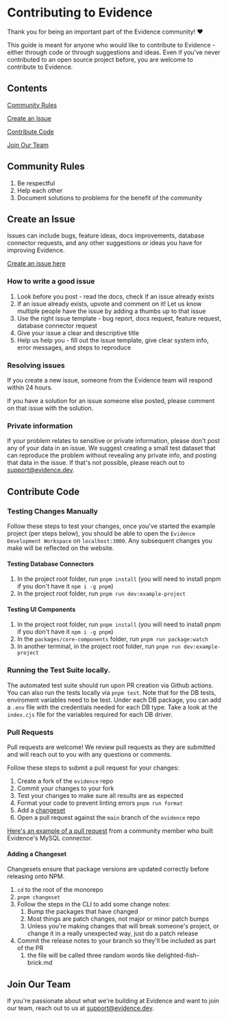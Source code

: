 # Contributing to Evidence

Thank you for being an important part of the Evidence community! ❤️

This guide is meant for anyone who would like to contribute to Evidence - either through code or through suggestions and ideas. Even if you've never contributed to an open source project before, you are welcome to contribute to Evidence.

## Contents

[Community Rules](#community-rules)

[Create an Issue](#create-an-issue)

[Contribute Code](#contribute-code)

[Join Our Team](#join-our-team)

## Community Rules

1. Be respectful
2. Help each other
3. Document solutions to problems for the benefit of the community

## Create an Issue

Issues can include bugs, feature ideas, docs improvements, database connector requests, and any other suggestions or ideas you have for improving Evidence.

[Create an issue here](https://github.com/evidence-dev/evidence/issues/new/choose)

### How to write a good issue

1. Look before you post - read the docs, check if an issue already exists
2. If an issue already exists, upvote and comment on it! Let us know multiple people have the issue by adding a thumbs up to that issue
3. Use the right issue template - bug report, docs request, feature request, database connector request
4. Give your issue a clear and descriptive title
5. Help us help you - fill out the issue template, give clear system info, error messages, and steps to reproduce

### Resolving issues

If you create a new issue, someone from the Evidence team will respond within 24 hours.

If you have a solution for an issue someone else posted, please comment on that issue with the solution.

### Private information

If your problem relates to sensitive or private information, please don't post any of your data in an issue. We suggest creating a small test dataset that can reproduce the problem without revealing any private info, and posting that data in the issue. If that's not possible, please reach out to support@evidence.dev.

## Contribute Code

### Testing Changes Manually

Follow these steps to test your changes, once you've started the example project (per steps below),
you should be able to open the `Evidence Development Workspace` on `localhost:3000`.
Any subsequent changes you make will be reflected on the website.

#### Testing Database Connectors

1. In the project root folder, run `pnpm install` (you will need to install pnpm if you don't have it `npm i -g pnpm`)
2. In the project root folder, run `pnpm run dev:example-project`

#### Testing UI Components

1. In the project root folder, run `pnpm install` (you will need to install pnpm if you don't have it `npm i -g pnpm`)
2. In the `packages/core-components` folder, run `pnpm run package:watch`
3. In another terminal, in the project root folder, run `pnpm run dev:example-project`

### Running the Test Suite locally.

The automated test suite should run upon PR creation via Github actions.
You can also run the tests locally via `pnpm test`. Note that for the DB tests, enviroment variables need to be test. Under each DB package, you can add a `.env` file with the credentials needed for each DB type. Take a look at the `index.cjs` file for the variables required for each DB driver.

### Pull Requests

Pull requests are welcome! We review pull requests as they are submitted and will reach out to you with any questions or comments.

Follow these steps to submit a pull request for your changes:

1. Create a fork of the `evidence` repo
2. Commit your changes to your fork
3. Test your changes to make sure all results are as expected
4. Format your code to prevent linting errors `pnpm run format`
5. Add a [changeset](#adding-a-changeset)
6. Open a pull request against the `main` branch of the `evidence` repo

[Here's an example of a pull request](https://github.com/evidence-dev/evidence/pull/165) from a community member who built Evidence's MySQL connector.

#### Adding a Changeset

Changesets ensure that package versions are updated correctly before releasing onto NPM.

1. `cd` to the root of the monorepo
2. `pnpm changeset`
3. Follow the steps in the CLI to add some change notes:
   1. Bump the packages that have changed
   2. Most things are patch changes, not major or minor patch bumps
   3. Unless you're making changes that will break someone's project, or change it in a really unexpected way, just do a patch release
4. Commit the release notes to your branch so they'll be included as part of the PR
   1. the file will be called three random words like delighted-fish-brick.md

## Join Our Team

If you're passionate about what we're building at Evidence and want to join our team, reach out to us at support@evidence.dev.
